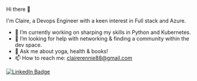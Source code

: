 Hi there 👋

I'm Claire, a Devops Engineer with a keen interest in Full stack and Azure.

- 🔭 I’m currently working on sharping my skills in Python and Kubernetes.
- 🌱 I’m looking for help with networking & finding a community within the dev space. 
- 💬 Ask me about yoga, health & books!
- 📫 How to reach me: clairerennie88@gmail.com


[![LinkedIn Badge](https://img.shields.io/badge/LinkedIn-Profile-informational?style=flat&logo=linkedin&logoColor=white&color=0D76A8)](https://www.linkedin.com/in/clairerennie/)
